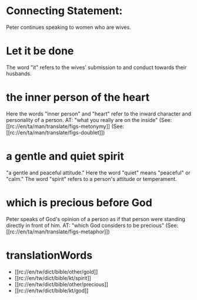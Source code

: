 # Connecting Statement:

Peter continues speaking to women who are wives.

# Let it be done

The word "it" refers to the wives' submission to and conduct towards their husbands.

# the inner person of the heart

Here the words "inner person" and "heart" refer to the inward character and personality of a person. AT: "what you really are on the inside" (See: [[rc://en/ta/man/translate/figs-metonymy]] (See: [[rc://en/ta/man/translate/figs-doublet]])

# a gentle and quiet spirit

"a gentle and peaceful attitude." Here the word "quiet" means "peaceful" or "calm." The word "spirit" refers to a person's attitude or temperament.

# which is precious before God

Peter speaks of God's opinion of a person as if that person were standing directly in front of him. AT: "which God considers to be precious" (See: [[rc://en/ta/man/translate/figs-metaphor]])

# translationWords

* [[rc://en/tw/dict/bible/other/gold]]
* [[rc://en/tw/dict/bible/kt/spirit]]
* [[rc://en/tw/dict/bible/other/precious]]
* [[rc://en/tw/dict/bible/kt/god]]